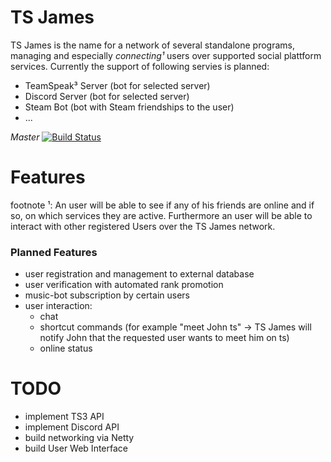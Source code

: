 # TS James
TS James is the name for a network of several standalone programs, managing and especially _connecting¹_ users over supported social plattform services.
Currently the support of following servies is planned:
* TeamSpeak³ Server (bot for selected server)
* Discord Server (bot for selected server)
* Steam Bot (bot with Steam friendships to the user)
* ...

_Master_ [![Build Status](https://travis-ci.org/PSandro/TSJames.svg?branch=master)](https://travis-ci.org/PSandro/TSJames)

# Features
  footnote ¹: An user will be able to see if any of his friends are online and if so, on which services they are active. Furthermore an user will be able to interact with other registered Users over the TS James network.
### Planned Features
  - user registration and management to external database
  - user verification with automated rank promotion
  - music-bot subscription by certain users
  - user interaction:
    * chat
    * shortcut commands (for example "meet John ts" -> TS James will notify John that the requested user wants to meet him on ts)
    * online status
  
# TODO
  - implement TS3 API
  - implement Discord API
  - build networking via Netty
  - build User Web Interface